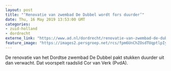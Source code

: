 ```yaml
---
layout: post
title: "‘Renovatie van zwembad De Dubbel wordt fors duurder’"
date: Thu, 16 May 2019 13:53:00 GMT
categories: 
- zuid-holland 
- dordrecht 
externe_link: "https://www.ad.nl/dordrecht/renovatie-van-zwembad-de-dubbel-wordt-fors-duurder~a0fcf6ca/"
feature_image: "https://images2.persgroep.net/rcs/fpm6UnChZOsdTUqptlpIyIFIRIE/diocontent/66045288/_fitwidth/400/?appId=21791a8992982cd8da851550a453bd7f&quality=0.7"
---
```


De renovatie van het Dordtse zwembad De Dubbel pakt stukken duurder uit dan verwacht. Dat voorspelt raadslid Cor van Verk (PvdA).
